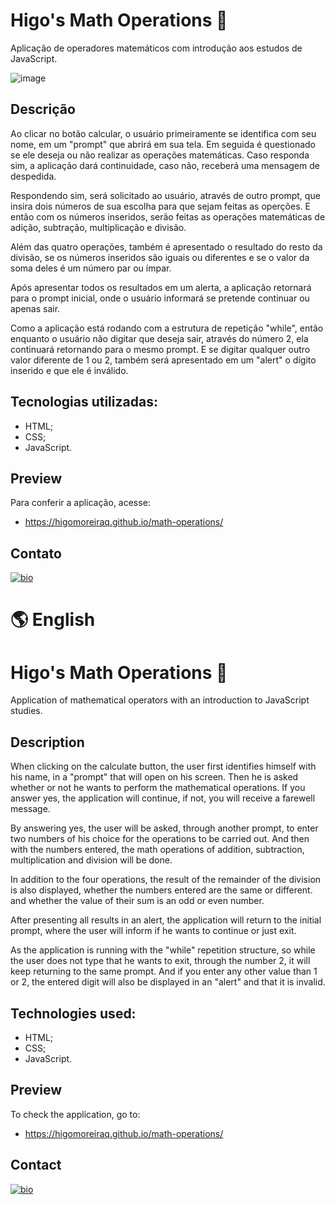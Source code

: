 # Higo's Math Operations 🧮

Aplicação de operadores matemáticos com introdução aos estudos de JavaScript.

![image](https://user-images.githubusercontent.com/107502907/180659136-47052a6c-e640-4cd8-aad5-ab81f0e560a5.png)

## Descrição

Ao clicar no botão calcular, o usuário primeiramente se identifica com seu nome, em um "prompt" que abrirá em sua tela. 
Em seguida é questionado se ele deseja ou não realizar as operações matemáticas.
Caso responda sim, a aplicação dará continuidade, caso não, receberá uma mensagem de despedida.

Respondendo sim, será solicitado ao usuário, através de outro prompt, que insira dois números de sua escolha para que sejam feitas as operções.
E então com os números inseridos, serão feitas as operações matemáticas de adição, subtração, multiplicação e divisão.

Além das quatro operações, também é apresentado o resultado do resto da divisão, se os números inseridos são iguais ou diferentes 
e se o valor da soma deles é um número par ou ímpar.

Após apresentar todos os resultados em um alerta, a aplicação retornará para o prompt inicial, 
onde o usuário informará se pretende continuar ou apenas sair.

Como a aplicação está rodando com a estrutura de repetição "while", então enquanto o usuário não digitar que deseja sair, através do número 2,
ela continuará retornando para o mesmo prompt.
E se digitar qualquer outro valor diferente de 1 ou 2, também será apresentado em um "alert" o dígito inserido e que ele é inválido.

## Tecnologias utilizadas:

- HTML;
- CSS;
- JavaScript.

## Preview

Para conferir a aplicação, acesse:

- https://higomoreiraq.github.io/math-operations/

## Contato

[![bio](https://img.shields.io/badge/bio_higomoreiraq-388D46?style=for-the-badge&logo=ko-fi&logoColor=white)](https://higomoreiraq.github.io/Bio-Higo-Moreira/)


#
# 🌎 English

# Higo's Math Operations 🧮

Application of mathematical operators with an introduction to JavaScript studies.

## Description

When clicking on the calculate button, the user first identifies himself with his name, in a "prompt" that will open on his screen.
Then he is asked whether or not he wants to perform the mathematical operations.
If you answer yes, the application will continue, if not, you will receive a farewell message.

By answering yes, the user will be asked, through another prompt, to enter two numbers of his choice for the operations to be carried out.
And then with the numbers entered, the math operations of addition, subtraction, multiplication and division will be done.

In addition to the four operations, the result of the remainder of the division is also displayed, whether the numbers entered are the same or different.
and whether the value of their sum is an odd or even number.

After presenting all results in an alert, the application will return to the initial prompt,
where the user will inform if he wants to continue or just exit.

As the application is running with the "while" repetition structure, so while the user does not type that he wants to exit, through the number 2,
it will keep returning to the same prompt.
And if you enter any other value than 1 or 2, the entered digit will also be displayed in an "alert" and that it is invalid.

## Technologies used:

- HTML;
- CSS;
- JavaScript.

## Preview

To check the application, go to:

- https://higomoreiraq.github.io/math-operations/

## Contact

[![bio](https://img.shields.io/badge/bio_higomoreiraq-388D46?style=for-the-badge&logo=ko-fi&logoColor=white)](https://higomoreiraq.github.io/Bio-Higo-Moreira/)
